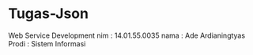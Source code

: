 # Tugas-Json
Web Service Development
nim   : 14.01.55.0035
nama  : Ade Ardianingtyas
Prodi : Sistem Informasi
